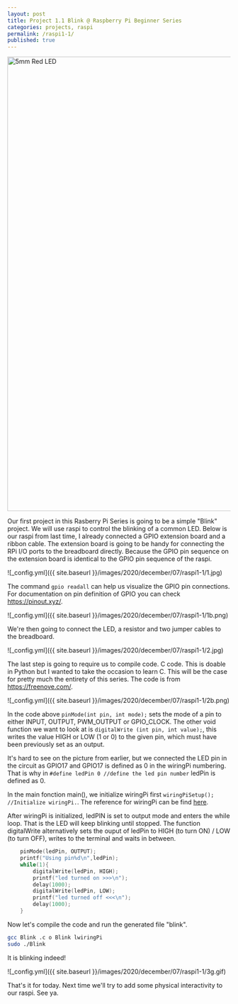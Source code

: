 ```yaml
---
layout: post
title: Project 1.1 Blink @ Raspberry Pi Beginner Series
categories: projects, raspi
permalink: /raspi1-1/
published: true
---
```


<a title="oomlout, CC BY-SA 2.0 &lt;https://creativecommons.org/licenses/by-sa/2.0&gt;, via Wikimedia Commons" href="https://commons.wikimedia.org/wiki/File:5mm_Red_LED.jpg"><img width="1024" alt="5mm Red LED" src="https://upload.wikimedia.org/wikipedia/commons/thumb/c/c8/5mm_Red_LED.jpg/1024px-5mm_Red_LED.jpg"></a>

Our first project in this Rasberry Pi Series is going to be a simple "Blink" project. We will use raspi to control the blinking of a common LED. 
Below is our raspi from last time, I already connected a GPIO extension board and a ribbon cable. The extension board is going to be handy for connecting the RPi I/O ports to the breadboard directly. Because the GPIO pin sequence on the extension board is identical to the GPIO pin sequence of the raspi.

![_config.yml]({{ site.baseurl }}/images/2020/december/07/raspi1-1/1.jpg)


The command ```gpio readall``` can help us visualize the GPIO pin connections. For documentation on pin definition of GPIO you can check <https://pinout.xyz/>.

![_config.yml]({{ site.baseurl }}/images/2020/december/07/raspi1-1/1b.png)


We're then going to connect the LED, a resistor and two jumper cables to the breadboard.

![_config.yml]({{ site.baseurl }}/images/2020/december/07/raspi1-1/2.jpg)


The last step is going to require us to compile code. C code. This is doable in Python but I wanted to take the occasion to learn C. This will be the case for pretty much the entirety of this series. The code is from <https://freenove.com/>.

![_config.yml]({{ site.baseurl }}/images/2020/december/07/raspi1-1/2b.png)


In the code above ```pinMode(int pin, int mode);``` sets the mode of a pin to either INPUT, OUTPUT, PWM_OUTPUT or GPIO_CLOCK. The other void function we want to look at is ```digitalWrite (int pin, int value);```, this writes the value HIGH or LOW (1 or 0) to the given pin, which must have been previously set as an output.

It's hard to see on the picture from earlier, but we connected the LED pin in the circuit as GPIO17 and GPIO17 is defined as 0 in the wiringPi numbering. That is why in ```#define ledPin 0 //define the led pin number``` ledPin is defined as 0.

In the main fonction main(), we initialize wiringPi first ```wiringPiSetup(); //Initialize wiringPi.```. The reference for wiringPi can be find [here](http://wiringpi.com/reference/).

After wiringPi is initialized, ledPIN is set to output mode and enters the while loop. That is the LED will keep blinking until stopped. The function digitalWrite alternatively sets the ouput of ledPin to HIGH (to turn ON) / LOW (to turn OFF), writes to the terminal and waits in between.

```C
	pinMode(ledPin, OUTPUT);
	printf("Using pin%d\n",ledPin);
	while(1){
		digitalWrite(ledPin, HIGH); 
		printf("led turned on >>>\n");
		delay(1000);
		digitalWrite(ledPin, LOW);
		printf("led turned off <<<\n");
		delay(1000);
	}

```

Now let's compile the code and run the generated file "blink".

```bash
gcc Blink .c o Blink lwiringPi
sudo ./Blink
```

It is blinking indeed! 

![_config.yml]({{ site.baseurl }}/images/2020/december/07/raspi1-1/3g.gif)


That's it for today. Next time we'll try to add some physical interactivity to our raspi. See ya.